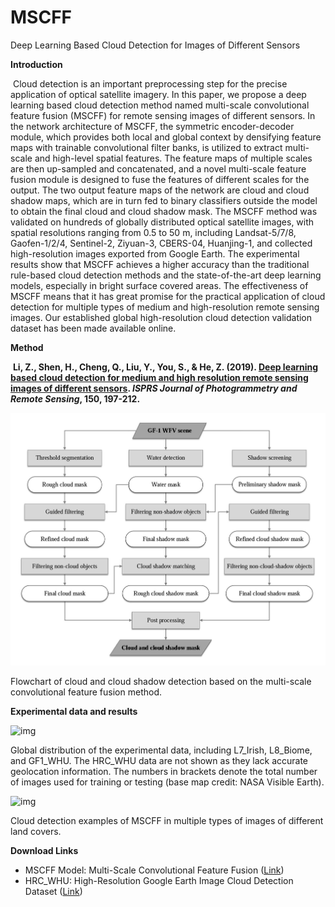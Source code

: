 # MSCFF

Deep Learning Based Cloud Detection for Images of Different Sensors



**Introduction**

​    Cloud detection is an important preprocessing step for the precise application of optical satellite imagery. In this paper, we propose a deep learning based cloud detection method named multi-scale convolutional feature fusion (MSCFF) for remote sensing images of different sensors. In the network architecture of MSCFF, the symmetric encoder-decoder module, which provides both local and global context by densifying feature maps with trainable convolutional filter banks, is utilized to extract multi-scale and high-level spatial features. The feature maps of multiple scales are then up-sampled and concatenated, and a novel multi-scale feature fusion module is designed to fuse the features of different scales for the output. The two output feature maps of the network are cloud and cloud shadow maps, which are in turn fed to binary classifiers outside the model to obtain the final cloud and cloud shadow mask. The MSCFF method was validated on hundreds of globally distributed optical satellite images, with spatial resolutions ranging from 0.5 to 50 m, including Landsat-5/7/8, Gaofen-1/2/4, Sentinel-2, Ziyuan-3, CBERS-04, Huanjing-1, and collected high-resolution images exported from Google Earth. The experimental results show that MSCFF achieves a higher accuracy than the traditional rule-based cloud detection methods and the state-of-the-art deep learning models, especially in bright surface covered areas. The effectiveness of MSCFF means that it has great promise for the practical application of cloud detection for multiple types of medium and high-resolution remote sensing images. Our established global high-resolution cloud detection validation dataset has been made available online.



**Method**

​    **Li, Z., Shen, H., Cheng, Q., Liu, Y., You, S., & He, Z. (2019). [Deep learning based cloud detection for medium and high resolution remote sensing images of different sensors](https://zhiweili.net/assets/pdf/2019.4_ISPRS%20P&RS_Deep%20learning%20based%20cloud%20detection%20for%20medium%20and%20high%20resolution%20remote%20sensing%20images%20of%20different%20sensors.pdf). *ISPRS Journal of Photogrammetry and Remote Sensing*, 150, 197-212.**

![img](https://raw.githubusercontent.com/dr-lizhiwei/MFC/main/Flowchart.jpg)

Flowchart of cloud and cloud shadow detection based on the multi-scale convolutional feature fusion method.



**Experimental data and results**

![img](https://raw.githubusercontent.com/dr-lizhiwei/MFC/main/Datasets.jpg)

Global distribution of the experimental data, including L7_Irish, L8_Biome, and GF1_WHU. The HRC_WHU data are not shown as they lack accurate geolocation information. The numbers in brackets denote the total number of images used for training or testing (base map credit: NASA Visible Earth).



![img](https://raw.githubusercontent.com/dr-lizhiwei/MFC/main/Results.jpg)

Cloud detection examples of MSCFF in multiple types of images of different land covers.



**Download Links**

- MSCFF Model: Multi-Scale Convolutional Feature Fusion ([Link](https://raw.githubusercontent.com/dr-lizhiwei/MFC/main/mscff.zip))
- HRC_WHU: High-Resolution Google Earth Image Cloud Detection Dataset ([Link](https://github.com/dr-lizhiwei/HRC_WHU))

